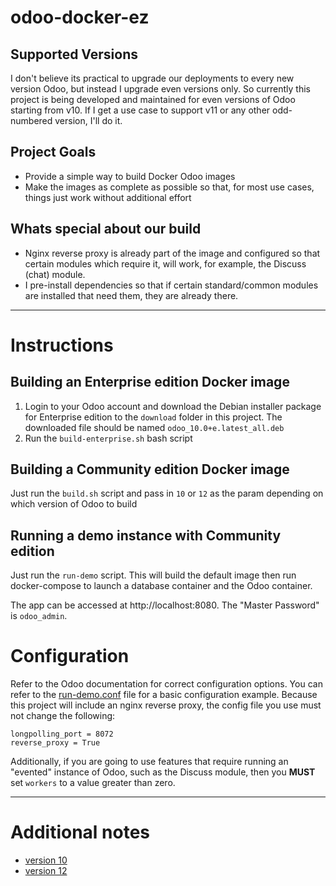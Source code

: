 # odoo-docker-ez

## Supported Versions

I don't believe its practical to upgrade our deployments to every new version Odoo, but instead I upgrade even versions only. So currently this project is being developed and maintained for even versions of Odoo starting from v10. If I get a use case to support v11 or any other odd-numbered version, I'll do it.

## Project Goals

 - Provide a simple way to build Docker Odoo images
 - Make the images as complete as possible so that, for most use cases, things just work without additional effort

## Whats special about our build

 - Nginx reverse proxy is already part of the image and configured so that certain modules which require it, will work, for example, the Discuss (chat) module.
 - I pre-install dependencies so that if certain standard/common modules are installed that need them, they are already there. 

<hr>

# Instructions

## Building an Enterprise edition Docker image

 1. Login to your Odoo account and download the Debian installer package for Enterprise edition to the `download` folder in this project. The downloaded file should be named `odoo_10.0+e.latest_all.deb`
 1. Run the `build-enterprise.sh` bash script

## Building a Community edition Docker image

Just run the `build.sh` script and pass in `10` or `12` as the param depending on which version of Odoo to build 
 
## Running a demo instance with Community edition

Just run the `run-demo` script. This will build the default image then run docker-compose to launch a database container and the Odoo container.

The app can be accessed at http://localhost:8080. The "Master Password" is `odoo_admin`.

# Configuration

Refer to the Odoo documentation for correct configuration options. You can refer to the [run-demo.conf](10/run-demo.conf) file for a basic configuration example. Because this project will include an nginx reverse proxy, the config file you use must not change the following:

	longpolling_port = 8072
    reverse_proxy = True

Additionally, if you are going to use features that require running an "evented" instance of Odoo, such as the Discuss module, then you **MUST** set `workers` to a value greater than zero.


<hr>

# Additional notes

 - [version 10](./10/README.md)
 - [version 12](./12/README.md)